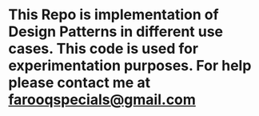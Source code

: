 # This Repo is implementation of Design Patterns in different use cases. This code is used for experimentation purposes. For help please contact me at farooqspecials@gmail.com
